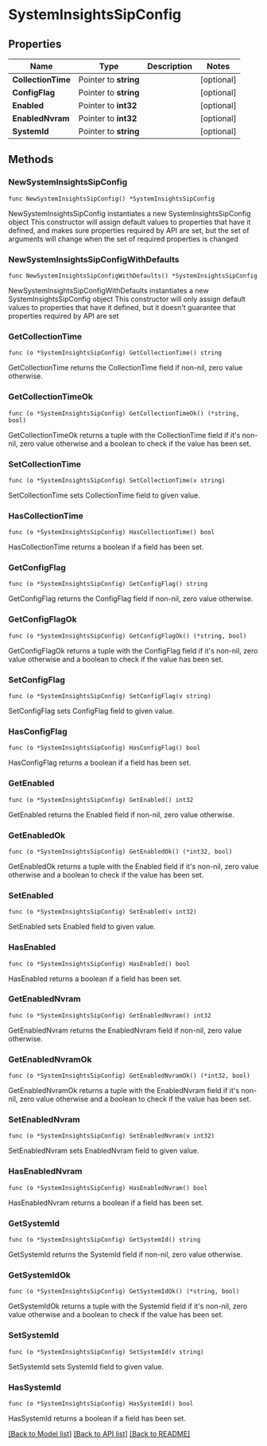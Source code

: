 # SystemInsightsSipConfig

## Properties

Name | Type | Description | Notes
------------ | ------------- | ------------- | -------------
**CollectionTime** | Pointer to **string** |  | [optional] 
**ConfigFlag** | Pointer to **string** |  | [optional] 
**Enabled** | Pointer to **int32** |  | [optional] 
**EnabledNvram** | Pointer to **int32** |  | [optional] 
**SystemId** | Pointer to **string** |  | [optional] 

## Methods

### NewSystemInsightsSipConfig

`func NewSystemInsightsSipConfig() *SystemInsightsSipConfig`

NewSystemInsightsSipConfig instantiates a new SystemInsightsSipConfig object
This constructor will assign default values to properties that have it defined,
and makes sure properties required by API are set, but the set of arguments
will change when the set of required properties is changed

### NewSystemInsightsSipConfigWithDefaults

`func NewSystemInsightsSipConfigWithDefaults() *SystemInsightsSipConfig`

NewSystemInsightsSipConfigWithDefaults instantiates a new SystemInsightsSipConfig object
This constructor will only assign default values to properties that have it defined,
but it doesn't guarantee that properties required by API are set

### GetCollectionTime

`func (o *SystemInsightsSipConfig) GetCollectionTime() string`

GetCollectionTime returns the CollectionTime field if non-nil, zero value otherwise.

### GetCollectionTimeOk

`func (o *SystemInsightsSipConfig) GetCollectionTimeOk() (*string, bool)`

GetCollectionTimeOk returns a tuple with the CollectionTime field if it's non-nil, zero value otherwise
and a boolean to check if the value has been set.

### SetCollectionTime

`func (o *SystemInsightsSipConfig) SetCollectionTime(v string)`

SetCollectionTime sets CollectionTime field to given value.

### HasCollectionTime

`func (o *SystemInsightsSipConfig) HasCollectionTime() bool`

HasCollectionTime returns a boolean if a field has been set.

### GetConfigFlag

`func (o *SystemInsightsSipConfig) GetConfigFlag() string`

GetConfigFlag returns the ConfigFlag field if non-nil, zero value otherwise.

### GetConfigFlagOk

`func (o *SystemInsightsSipConfig) GetConfigFlagOk() (*string, bool)`

GetConfigFlagOk returns a tuple with the ConfigFlag field if it's non-nil, zero value otherwise
and a boolean to check if the value has been set.

### SetConfigFlag

`func (o *SystemInsightsSipConfig) SetConfigFlag(v string)`

SetConfigFlag sets ConfigFlag field to given value.

### HasConfigFlag

`func (o *SystemInsightsSipConfig) HasConfigFlag() bool`

HasConfigFlag returns a boolean if a field has been set.

### GetEnabled

`func (o *SystemInsightsSipConfig) GetEnabled() int32`

GetEnabled returns the Enabled field if non-nil, zero value otherwise.

### GetEnabledOk

`func (o *SystemInsightsSipConfig) GetEnabledOk() (*int32, bool)`

GetEnabledOk returns a tuple with the Enabled field if it's non-nil, zero value otherwise
and a boolean to check if the value has been set.

### SetEnabled

`func (o *SystemInsightsSipConfig) SetEnabled(v int32)`

SetEnabled sets Enabled field to given value.

### HasEnabled

`func (o *SystemInsightsSipConfig) HasEnabled() bool`

HasEnabled returns a boolean if a field has been set.

### GetEnabledNvram

`func (o *SystemInsightsSipConfig) GetEnabledNvram() int32`

GetEnabledNvram returns the EnabledNvram field if non-nil, zero value otherwise.

### GetEnabledNvramOk

`func (o *SystemInsightsSipConfig) GetEnabledNvramOk() (*int32, bool)`

GetEnabledNvramOk returns a tuple with the EnabledNvram field if it's non-nil, zero value otherwise
and a boolean to check if the value has been set.

### SetEnabledNvram

`func (o *SystemInsightsSipConfig) SetEnabledNvram(v int32)`

SetEnabledNvram sets EnabledNvram field to given value.

### HasEnabledNvram

`func (o *SystemInsightsSipConfig) HasEnabledNvram() bool`

HasEnabledNvram returns a boolean if a field has been set.

### GetSystemId

`func (o *SystemInsightsSipConfig) GetSystemId() string`

GetSystemId returns the SystemId field if non-nil, zero value otherwise.

### GetSystemIdOk

`func (o *SystemInsightsSipConfig) GetSystemIdOk() (*string, bool)`

GetSystemIdOk returns a tuple with the SystemId field if it's non-nil, zero value otherwise
and a boolean to check if the value has been set.

### SetSystemId

`func (o *SystemInsightsSipConfig) SetSystemId(v string)`

SetSystemId sets SystemId field to given value.

### HasSystemId

`func (o *SystemInsightsSipConfig) HasSystemId() bool`

HasSystemId returns a boolean if a field has been set.


[[Back to Model list]](../README.md#documentation-for-models) [[Back to API list]](../README.md#documentation-for-api-endpoints) [[Back to README]](../README.md)


